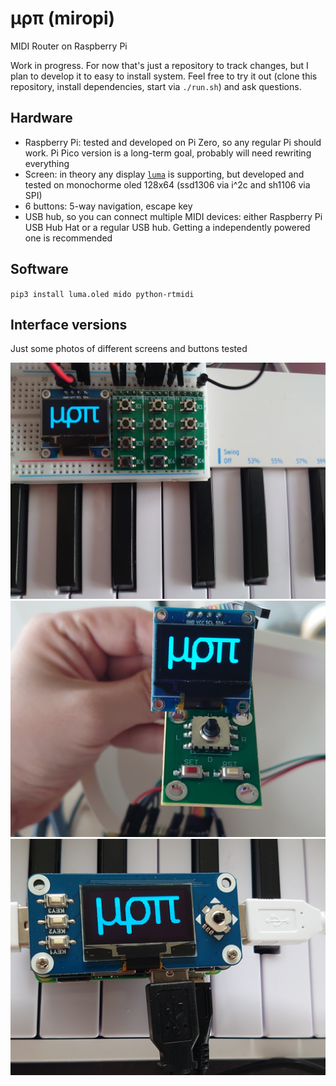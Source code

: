 # μρπ (miropi)
MIDI Router on Raspberry Pi

Work in progress. For now that's just a repository to track changes, but I plan to develop it to easy to install system. Feel free to try it out (clone this repository, install dependencies, start via `./run.sh`) and ask questions.

## Hardware
- Raspberry Pi: tested and developed on Pi Zero, so any regular Pi should work. Pi Pico version is a long-term goal, probably will need rewriting everything
- Screen: in theory any display [`luma`](https://luma-oled.readthedocs.io/en/latest/) is supporting, but developed and tested on monochorme oled 128x64 (ssd1306 via i^2c and sh1106 via SPI) 
- 6 buttons: 5-way navigation, escape key
- USB hub, so you can connect multiple MIDI devices: either Raspberry Pi USB Hub Hat or a regular USB hub. Getting a independently powered one is recommended

## Software
`pip3 install luma.oled mido python-rtmidi`

## Interface versions
Just some photos of different screens and buttons tested

![](v1.jpg)
![](v2.jpg)
![](v3.jpg)
